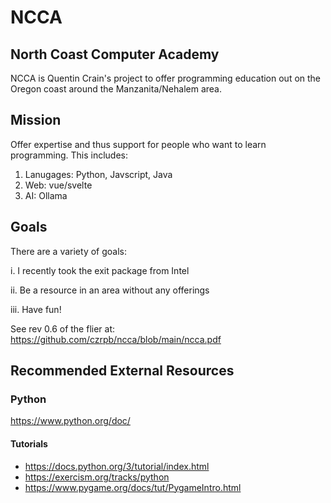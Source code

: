 # NCCA

## North Coast Computer Academy

NCCA is Quentin Crain's project to offer programming education out on the Oregon coast around the Manzanita/Nehalem area.

## Mission

Offer expertise and thus support for people who want to learn programming. This includes:

1. Lanugages: Python, Javscript, Java
2. Web: vue/svelte
3. AI: Ollama

## Goals

There are a variety of goals:

i.   I recently took the exit package from Intel

ii.  Be a resource in an area without any offerings

iii. Have fun!

See rev 0.6 of the flier at: https://github.com/czrpb/ncca/blob/main/ncca.pdf

## Recommended External Resources

### Python

https://www.python.org/doc/

#### Tutorials

* https://docs.python.org/3/tutorial/index.html
* https://exercism.org/tracks/python
* https://www.pygame.org/docs/tut/PygameIntro.html
